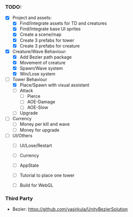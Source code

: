 ### TODO:
- [x] Project and assets:
  - [x] Find/Integrate assets for TD and creatures
  - [x] Find/Integrate base UI sprites
  - [x] Create a scene/map
  - [x] Create 3 prefabs for tower
  - [x] Create 3 prefabs for creature
- [x] Creature/Wave Behaviour:
  - [x] Add Bezier path package
  - [x] Movement of creature
  - [x] Spawn/Wave system
  - [x] Win/Lose system
- [ ] Tower Behaviour
  - [x] Place/Spawn with visual assistant
  - [ ] Attack 
    - [ ] Pierce
    - [ ] AOE-Damage
    - [ ] AOE-Slow
  - [ ] Upgrade
- [ ] Currency
  - [ ] Money per kill and wave
  - [ ] Money for upgrade
- [ ] UI/Others
  - [ ] UI/Lose/Restart
  - [ ] Currency
  - [ ] AppState
  - [ ] Tutorial to place one tower
  - [ ] Build for WebGL


### Third Party
- Bezier: https://github.com/yasirkula/UnityBezierSolution
